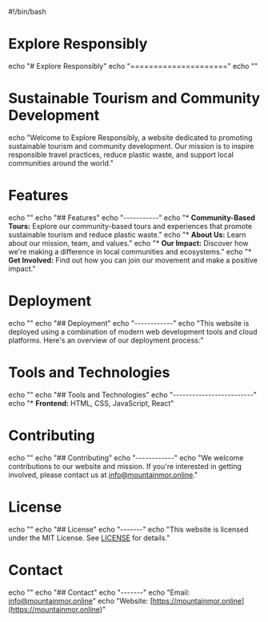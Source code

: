 #!/bin/bash

# Explore Responsibly
echo "# Explore Responsibly"
echo "====================="
echo ""

# Sustainable Tourism and Community Development
echo "Welcome to Explore Responsibly, a website dedicated to promoting sustainable tourism and community development. Our mission is to inspire responsible travel practices, reduce plastic waste, and support local communities around the world."

# Features
echo ""
echo "## Features"
echo "-----------"
echo "* **Community-Based Tours:** Explore our community-based tours and experiences that promote sustainable tourism and reduce plastic waste."
echo "* **About Us:** Learn about our mission, team, and values."
echo "* **Our Impact:** Discover how we're making a difference in local communities and ecosystems."
echo "* **Get Involved:** Find out how you can join our movement and make a positive impact."

# Deployment
echo ""
echo "## Deployment"
echo "------------"
echo "This website is deployed using a combination of modern web development tools and cloud platforms. Here's an overview of our deployment process:"


# Tools and Technologies
echo ""
echo "## Tools and Technologies"
echo "-------------------------"
echo "* **Frontend:** HTML, CSS, JavaScript, React"


# Contributing
echo ""
echo "## Contributing"
echo "------------"
echo "We welcome contributions to our website and mission. If you're interested in getting involved, please contact us at [info@mountainmor.online](mailto:info@mountainmor.online)."

# License
echo ""
echo "## License"
echo "-------"
echo "This website is licensed under the MIT License. See [LICENSE](LICENSE) for details."

# Contact
echo ""
echo "## Contact"
echo "-------"
echo "Email: [info@mountainmor.online](mailto:info@mountainmor.online)"
echo "Website: [https://mountainmor.online](https://mountainmor.online)"
